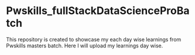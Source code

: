 # Pwskills_fullStackDataScienceProBatch
This repository is created to showcase my each day wise learnings from Pwskills masters batch. Here I will upload my learnings day wise.
